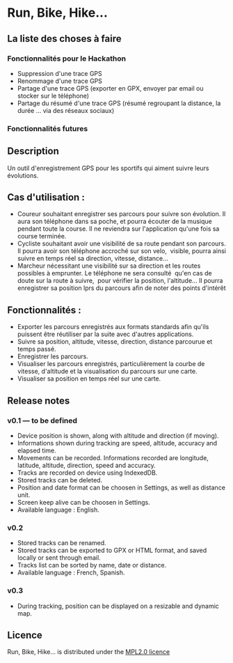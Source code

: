 # Run, Bike, Hike...

## La liste des choses à faire

### Fonctionnalités pour le Hackathon

* Suppression d'une trace GPS
* Renommage d'une trace GPS
* Partage d'une trace GPS (exporter en GPX, envoyer par email ou stocker sur le téléphone)
* Partage du résumé d'une trace GPS (résumé regroupant la distance, la durée ... via des réseaux sociaux)

### Fonctionnalités futures


## Description

Un outil d'enregistrement GPS pour les sportifs qui aiment suivre leurs évolutions.

## Cas d'utilisation :

* Coureur souhaitant enregistrer ses parcours pour suivre son évolution. Il aura son téléphone dans sa poche, et pourra écouter de la musique pendant toute la course. Il ne reviendra sur l'application qu'une fois sa course terminée.
* Cycliste souhaitant avoir une visibilité de sa route pendant son parcours. Il pourra avoir son téléphone accroché sur son velo,&nbsp; visible, pourra ainsi suivre en temps réel sa direction, vitesse, distance...
* Marcheur nécessitant une visibilité sur sa direction et les routes possibles à emprunter. Le téléphone ne sera consulté&nbsp; qu'en cas de doute sur la route à suivre,&nbsp; pour vérifier la position, l'altitude... Il pourra enregistrer sa position lprs du parcours afin de noter des points d'intérêt

## Fonctionnalités :
* Exporter les parcours enregistrés aux formats standards afin qu'ils puissent être réutiliser par la suite avec d'autres applications.
* Suivre sa position, altitude, vitesse, direction, distance parcourue et temps passé.
* Enregistrer les parcours.
* Visualiser les parcours enregistrés, particulièrement la courbe de vitesse, d'altitude et la visualisation du parcours sur une carte.
* Visualiser sa position en temps réel sur une carte.

## Release notes

### v0.1 — to be defined
* Device position is shown, along with altitude and direction (if moving).
* Informations shown during tracking are speed, altitude, accuracy and elapsed time.
* Movements can be recorded. Informations recorded are longitude, latitude, altitude, direction, speed and accuracy.
* Tracks are recorded on device using IndexedDB.
* Stored tracks can be deleted.
* Position and date format can be choosen in Settings, as well as distance unit.
* Screen keep alive can be choosen in Settings.
* Available language : English.


### v0.2
* Stored tracks can be renamed.
* Stored tracks can be exported to GPX or HTML format, and saved locally or sent through email.
* Tracks list can be sorted by name, date or distance.
* Available language : French, Spanish.

### v0.3
* During tracking, position can be displayed on a resizable and dynamic map.


## Licence

Run, Bike, Hike... is distributed under the [MPL2.0 licence](http://www.mozilla.org/MPL/2.0/)